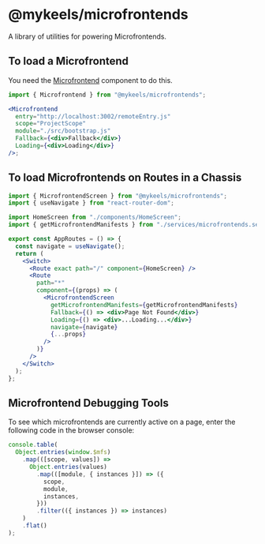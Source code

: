 # @mykeels/microfrontends

A library of utilities for powering Microfrontends.

## To load a Microfrontend

You need the [Microfrontend](./src/components/Microfrontend/index.ts) component to do this.

```jsx
import { Microfrontend } from "@mykeels/microfrontends";

<Microfrontend
  entry="http://localhost:3002/remoteEntry.js"
  scope="ProjectScope"
  module="./src/bootstrap.js"
  Fallback={<div>Fallback</div>}
  Loading={<div>Loading</div>}
/>;
```

## To load Microfrontends on Routes in a Chassis

```jsx
import { MicrofrontendScreen } from "@mykeels/microfrontends";
import { useNavigate } from "react-router-dom";

import HomeScreen from "./components/HomeScreen";
import { getMicrofrontendManifests } from "./services/microfrontends.service";

export const AppRoutes = () => {
  const navigate = useNavigate();
  return (
    <Switch>
      <Route exact path="/" component={HomeScreen} />
      <Route
        path="*"
        component={(props) => (
          <MicrofrontendScreen
            getMicrofrontendManifests={getMicrofrontendManifests}
            Fallback={() => <div>Page Not Found</div>}
            Loading={() => <div>...Loading...</div>}
            navigate={navigate}
            {...props}
          />
        )}
      />
    </Switch>
  );
};
```

## Microfrontend Debugging Tools

To see which microfrontends are currently active on a page, enter the following code in the browser console:

```js
console.table(
  Object.entries(window.$mfs)
    .map(([scope, values]) =>
      Object.entries(values)
        .map(([module, { instances }]) => ({
          scope,
          module,
          instances,
        }))
        .filter(({ instances }) => instances)
    )
    .flat()
);
```
